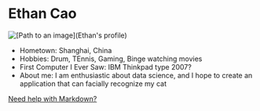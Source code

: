 # Ethan Cao

![[Path to an image](Ethan's profile)](https://github.com/JuneWayne/DS2022/blob/Cloned-DS2022/people/wkt7ne/Ethan's%20profile.jpg?raw=true)

- Hometown: Shanghai, China
- Hobbies: Drum, TEnnis, Gaming, Binge watching movies
- First Computer I Ever Saw: IBM Thinkpad type 2007?
- About me: I am enthusiastic about data science, and I hope to create an application that can facially recognize my cat 

[Need help with Markdown?](https://docs.github.com/en/get-started/writing-on-github/getting-started-with-writing-and-formatting-on-github/basic-writing-and-formatting-syntax)
